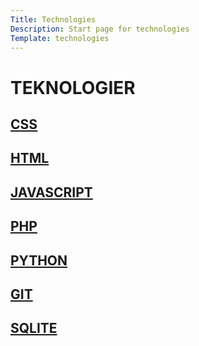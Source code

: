 ```yaml
---
Title: Technologies
Description: Start page for technologies
Template: technologies
---
```


TEKNOLOGIER
==========================

<div class="kurs-box css">
<a href="%base_url%?technology/css"><h2>CSS</h2></a>
</div>

<div class="kurs-box html">

<a href="%base_url%?technology/html"><h2>HTML</h2></a>
</div>

<div class="kurs-box javascript">

<a href="%base_url%?technology/javascript"><h2>JAVASCRIPT</h2></a>
</div>

<div class="kurs-box php">

<a href="%base_url%?technology/php"><h2>PHP</h2></a>
</div>

<div class="kurs-box python">

<a href="%base_url%?technology/python"><h2>PYTHON</h2></a>
</div>

<div class="kurs-box git">

<a href="%base_url%?technology/git"><h2>GIT</h2></a>
</div>

<div class="kurs-box sqlite">

<a href="%base_url%?technology/sqlite"><h2>SQLITE</h2></a>
</div>